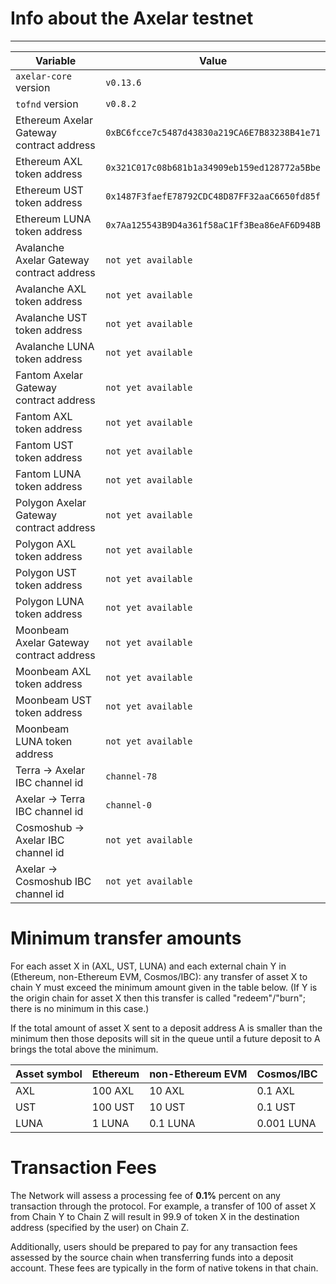 # Info about the Axelar testnet
-------

Variable  | Value
------------- | -------------
`axelar-core` version | `v0.13.6`
`tofnd` version | `v0.8.2`
Ethereum Axelar Gateway contract address | `0xBC6fcce7c5487d43830a219CA6E7B83238B41e71`
Ethereum AXL token address | `0x321C017c08b681b1a34909eb159ed128772a5Bbe`
Ethereum UST token address | `0x1487F3faefE78792CDC48D87FF32aaC6650fd85f`
Ethereum LUNA token address | `0x7Aa125543B9D4a361f58aC1Ff3Bea86eAF6D948B`
Avalanche Axelar Gateway contract address | `not yet available`
Avalanche AXL token address | `not yet available`
Avalanche UST token address | `not yet available`
Avalanche LUNA token address | `not yet available`
Fantom Axelar Gateway contract address | `not yet available`
Fantom AXL token address | `not yet available`
Fantom UST token address | `not yet available`
Fantom LUNA token address | `not yet available`
Polygon Axelar Gateway contract address | `not yet available`
Polygon AXL token address | `not yet available`
Polygon UST token address | `not yet available`
Polygon LUNA token address | `not yet available`
Moonbeam Axelar Gateway contract address | `not yet available`
Moonbeam AXL token address | `not yet available`
Moonbeam UST token address | `not yet available`
Moonbeam LUNA token address | `not yet available`
Terra -> Axelar IBC channel id | `channel-78`
Axelar -> Terra IBC channel id | `channel-0`
Cosmoshub -> Axelar IBC channel id | `not yet available`
Axelar -> Cosmoshub IBC channel id | `not yet available`

# Minimum transfer amounts

For each asset X in (AXL, UST, LUNA) and each external chain Y in (Ethereum, non-Ethereum EVM, Cosmos/IBC): any transfer of asset X to chain Y must exceed the minimum amount given in the table below.  (If Y is the origin chain for asset X then this transfer is called "redeem"/"burn"; there is no minimum in this case.)

If the total amount of asset X sent to a deposit address A is smaller than the minimum then those deposits will sit in the queue until a future deposit to A brings the total above the minimum.

Asset symbol | Ethereum | non-Ethereum EVM | Cosmos/IBC
---|---|---|---
AXL | 100 AXL | 10 AXL | 0.1 AXL
UST | 100 UST | 10 UST | 0.1 UST
LUNA | 1 LUNA | 0.1 LUNA | 0.001 LUNA

# Transaction Fees

The Network will assess a processing fee of __0.1%__ percent on any transaction through the protocol. For example, a transfer of 100 of asset X from Chain Y to Chain Z will result in 99.9 of token X in the destination address (specified by the user) on Chain Z. 

Additionally, users should be prepared to pay for any transaction fees assessed by the source chain when transferring funds into a deposit account. These fees are typically in the form of native tokens in that chain.